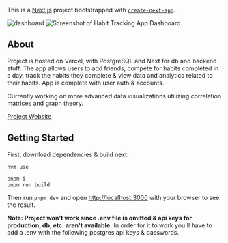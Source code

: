 This is a [Next.js](https://nextjs.org/) project bootstrapped with [`create-next-app`](https://github.com/vercel/next.js/tree/canary/packages/create-next-app).

![dashboard](https://github.com/user-attachments/assets/a55b0232-970f-4947-bec1-c8139f0237de)
![Screenshot of Habit Tracking App Dashboard](./assets/dashboard.png](https://github.com/user-attachments/assets/a55b0232-970f-4947-bec1-c8139f0237de))

## About

Project is hosted on Vercel, with PostgreSQL and Next for db and backend stuff. The app allows users to add friends, compete for habits completed in a day, track the habits they complete & view data and analytics related to their habits. App is complete with user auth & accounts.

Currently working on more advanced data visualizations utilizing correlation matrices and graph theory.

[Project Website](https://summitkawakami.com/habits/)

## Getting Started

First, download dependencies & build next:
```
nvm use

pnpm i
pnpm run build
```
Then run `pnpm dev` and open [http://localhost:3000](http://localhost:3000) with your browser to see the result.

**Note: Project won't work since .env file is omitted & api keys for production, db, etc. aren't available.**
In order for it to work you'll have to add a .env with the following postgres api keys & passwords.
